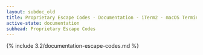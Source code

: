 ```yaml
---
layout: subdoc_old
title: Proprietary Escape Codes - Documentation - iTerm2 - macOS Terminal Replacement
active-state: documentation
subhead: Proprietary Escape Codes
---
```

{% include 3.2/documentation-escape-codes.md %}
